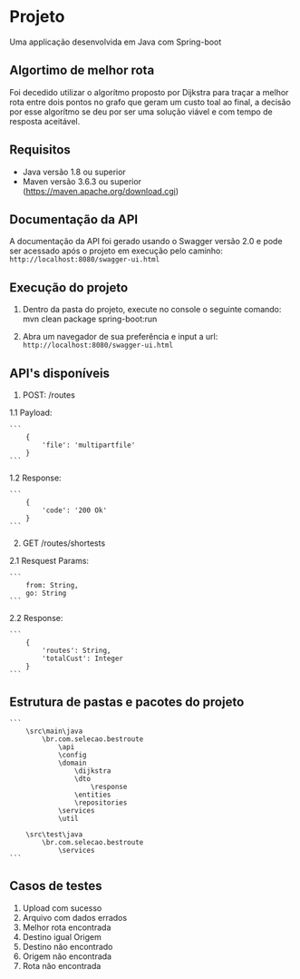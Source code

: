 # Projeto

Uma applicação desenvolvida em Java com Spring-boot

## Algortimo de melhor rota

Foi decedido utilizar o algorítmo proposto por Dijkstra para traçar a melhor rota entre dois 
pontos no grafo que geram um custo toal ao final, a decisão por esse algorítmo se deu por ser 
uma solução viável e com tempo de resposta aceitável. 

## Requisitos

* Java versão 1.8 ou superior
* Maven versão 3.6.3 ou superior (https://maven.apache.org/download.cgi)

## Documentação da API

A documentação da API foi gerado usando o Swagger versão 2.0 e pode ser acessado após o 
projeto em execução pelo caminho: `http://localhost:8080/swagger-ui.html`

## Execução do projeto

1. Dentro da pasta do projeto, execute no console o seguinte comando:
	mvn clean package spring-boot:run

2. Abra um navegador de sua preferência e input a url: `http://localhost:8080/swagger-ui.html`

## API's disponíveis

1. POST: /routes

1.1 Payload:
 
	```
		{
			'file': 'multipartfile'
		}
	```
	
1.2 Response:

	```
		{
			'code': '200 Ok'
		}
	```

2. GET /routes/shortests

2.1 Resquest Params:
 
	```
		from: String,
		go: String
	```

2.2 Response:

	```
		{
			'routes': String,
			'totalCust': Integer
		}
	```

## Estrutura de pastas e pacotes do projeto

	```
		\src\main\java
			\br.com.selecao.bestroute
				\api
				\config
				\domain
					\dijkstra
					\dto
						\response
					\entities
					\repositories
				\services
				\util
					
		\src\test\java
			\br.com.selecao.bestroute
				\services
	```
	
## Casos de testes

1. Upload com sucesso
2. Arquivo com dados errados
3. Melhor rota encontrada
4. Destino igual Origem
5. Destino não encontrado
6. Origem não encontrada
7. Rota não encontrada 
